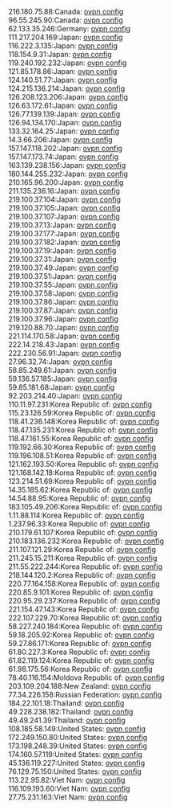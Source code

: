 216.180.75.88:Canada: [ovpn config](vpn/216_180_75_88.ovpn)  
96.55.245.90:Canada: [ovpn config](vpn/96_55_245_90.ovpn)  
62.133.35.246:Germany: [ovpn config](vpn/62_133_35_246.ovpn)  
111.217.204.169:Japan: [ovpn config](vpn/111_217_204_169.ovpn)  
116.222.3.135:Japan: [ovpn config](vpn/116_222_3_135.ovpn)  
118.154.9.31:Japan: [ovpn config](vpn/118_154_9_31.ovpn)  
119.240.192.232:Japan: [ovpn config](vpn/119_240_192_232.ovpn)  
121.85.178.86:Japan: [ovpn config](vpn/121_85_178_86.ovpn)  
124.140.51.77:Japan: [ovpn config](vpn/124_140_51_77.ovpn)  
124.215.136.214:Japan: [ovpn config](vpn/124_215_136_214.ovpn)  
126.208.123.206:Japan: [ovpn config](vpn/126_208_123_206.ovpn)  
126.63.172.61:Japan: [ovpn config](vpn/126_63_172_61.ovpn)  
126.77.139.139:Japan: [ovpn config](vpn/126_77_139_139.ovpn)  
126.94.134.170:Japan: [ovpn config](vpn/126_94_134_170.ovpn)  
133.32.164.25:Japan: [ovpn config](vpn/133_32_164_25.ovpn)  
14.3.66.206:Japan: [ovpn config](vpn/14_3_66_206.ovpn)  
157.147.118.202:Japan: [ovpn config](vpn/157_147_118_202.ovpn)  
157.147.173.74:Japan: [ovpn config](vpn/157_147_173_74.ovpn)  
163.139.238.156:Japan: [ovpn config](vpn/163_139_238_156.ovpn)  
180.144.255.232:Japan: [ovpn config](vpn/180_144_255_232.ovpn)  
210.165.96.200:Japan: [ovpn config](vpn/210_165_96_200.ovpn)  
211.135.236.16:Japan: [ovpn config](vpn/211_135_236_16.ovpn)  
219.100.37.104:Japan: [ovpn config](vpn/219_100_37_104.ovpn)  
219.100.37.105:Japan: [ovpn config](vpn/219_100_37_105.ovpn)  
219.100.37.107:Japan: [ovpn config](vpn/219_100_37_107.ovpn)  
219.100.37.13:Japan: [ovpn config](vpn/219_100_37_13.ovpn)  
219.100.37.177:Japan: [ovpn config](vpn/219_100_37_177.ovpn)  
219.100.37.182:Japan: [ovpn config](vpn/219_100_37_182.ovpn)  
219.100.37.19:Japan: [ovpn config](vpn/219_100_37_19.ovpn)  
219.100.37.31:Japan: [ovpn config](vpn/219_100_37_31.ovpn)  
219.100.37.49:Japan: [ovpn config](vpn/219_100_37_49.ovpn)  
219.100.37.51:Japan: [ovpn config](vpn/219_100_37_51.ovpn)  
219.100.37.55:Japan: [ovpn config](vpn/219_100_37_55.ovpn)  
219.100.37.58:Japan: [ovpn config](vpn/219_100_37_58.ovpn)  
219.100.37.86:Japan: [ovpn config](vpn/219_100_37_86.ovpn)  
219.100.37.87:Japan: [ovpn config](vpn/219_100_37_87.ovpn)  
219.100.37.96:Japan: [ovpn config](vpn/219_100_37_96.ovpn)  
219.120.88.70:Japan: [ovpn config](vpn/219_120_88_70.ovpn)  
221.114.170.58:Japan: [ovpn config](vpn/221_114_170_58.ovpn)  
222.14.218.43:Japan: [ovpn config](vpn/222_14_218_43.ovpn)  
222.230.56.91:Japan: [ovpn config](vpn/222_230_56_91.ovpn)  
27.96.32.74:Japan: [ovpn config](vpn/27_96_32_74.ovpn)  
58.85.249.61:Japan: [ovpn config](vpn/58_85_249_61.ovpn)  
59.136.57.185:Japan: [ovpn config](vpn/59_136_57_185.ovpn)  
59.85.181.68:Japan: [ovpn config](vpn/59_85_181_68.ovpn)  
92.203.214.40:Japan: [ovpn config](vpn/92_203_214_40.ovpn)  
110.11.97.231:Korea Republic of: [ovpn config](vpn/110_11_97_231.ovpn)  
115.23.126.59:Korea Republic of: [ovpn config](vpn/115_23_126_59.ovpn)  
118.41.236.148:Korea Republic of: [ovpn config](vpn/118_41_236_148.ovpn)  
118.47.135.231:Korea Republic of: [ovpn config](vpn/118_47_135_231.ovpn)  
118.47.161.55:Korea Republic of: [ovpn config](vpn/118_47_161_55.ovpn)  
119.192.66.30:Korea Republic of: [ovpn config](vpn/119_192_66_30.ovpn)  
119.196.108.51:Korea Republic of: [ovpn config](vpn/119_196_108_51.ovpn)  
121.162.193.50:Korea Republic of: [ovpn config](vpn/121_162_193_50.ovpn)  
121.168.142.18:Korea Republic of: [ovpn config](vpn/121_168_142_18.ovpn)  
123.214.51.69:Korea Republic of: [ovpn config](vpn/123_214_51_69.ovpn)  
14.35.185.62:Korea Republic of: [ovpn config](vpn/14_35_185_62.ovpn)  
14.54.88.95:Korea Republic of: [ovpn config](vpn/14_54_88_95.ovpn)  
183.105.49.206:Korea Republic of: [ovpn config](vpn/183_105_49_206.ovpn)  
1.11.88.114:Korea Republic of: [ovpn config](vpn/1_11_88_114.ovpn)  
1.237.96.33:Korea Republic of: [ovpn config](vpn/1_237_96_33.ovpn)  
210.179.61.107:Korea Republic of: [ovpn config](vpn/210_179_61_107.ovpn)  
210.183.136.232:Korea Republic of: [ovpn config](vpn/210_183_136_232.ovpn)  
211.107.121.29:Korea Republic of: [ovpn config](vpn/211_107_121_29.ovpn)  
211.245.15.211:Korea Republic of: [ovpn config](vpn/211_245_15_211.ovpn)  
211.55.222.244:Korea Republic of: [ovpn config](vpn/211_55_222_244.ovpn)  
218.144.120.2:Korea Republic of: [ovpn config](vpn/218_144_120_2.ovpn)  
220.77.164.158:Korea Republic of: [ovpn config](vpn/220_77_164_158.ovpn)  
220.85.9.101:Korea Republic of: [ovpn config](vpn/220_85_9_101.ovpn)  
220.95.29.237:Korea Republic of: [ovpn config](vpn/220_95_29_237.ovpn)  
221.154.47.143:Korea Republic of: [ovpn config](vpn/221_154_47_143.ovpn)  
222.107.229.70:Korea Republic of: [ovpn config](vpn/222_107_229_70.ovpn)  
58.227.240.184:Korea Republic of: [ovpn config](vpn/58_227_240_184.ovpn)  
59.18.205.92:Korea Republic of: [ovpn config](vpn/59_18_205_92.ovpn)  
59.27.86.171:Korea Republic of: [ovpn config](vpn/59_27_86_171.ovpn)  
61.80.227.3:Korea Republic of: [ovpn config](vpn/61_80_227_3.ovpn)  
61.82.119.124:Korea Republic of: [ovpn config](vpn/61_82_119_124.ovpn)  
61.98.175.56:Korea Republic of: [ovpn config](vpn/61_98_175_56.ovpn)  
78.40.116.154:Moldova Republic of: [ovpn config](vpn/78_40_116_154.ovpn)  
203.109.204.188:New Zealand: [ovpn config](vpn/203_109_204_188.ovpn)  
77.34.226.158:Russian Federation: [ovpn config](vpn/77_34_226_158.ovpn)  
184.22.101.18:Thailand: [ovpn config](vpn/184_22_101_18.ovpn)  
49.228.238.182:Thailand: [ovpn config](vpn/49_228_238_182.ovpn)  
49.49.241.39:Thailand: [ovpn config](vpn/49_49_241_39.ovpn)  
108.185.58.149:United States: [ovpn config](vpn/108_185_58_149.ovpn)  
172.249.150.80:United States: [ovpn config](vpn/172_249_150_80.ovpn)  
173.198.248.39:United States: [ovpn config](vpn/173_198_248_39.ovpn)  
174.160.57.119:United States: [ovpn config](vpn/174_160_57_119.ovpn)  
45.136.119.227:United States: [ovpn config](vpn/45_136_119_227.ovpn)  
76.129.75.150:United States: [ovpn config](vpn/76_129_75_150.ovpn)  
113.22.95.82:Viet Nam: [ovpn config](vpn/113_22_95_82.ovpn)  
116.109.193.60:Viet Nam: [ovpn config](vpn/116_109_193_60.ovpn)  
27.75.231.163:Viet Nam: [ovpn config](vpn/27_75_231_163.ovpn)  
